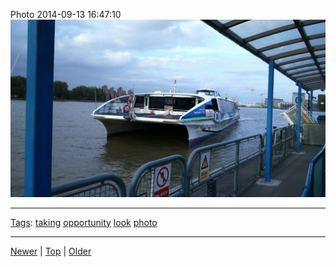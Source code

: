 <!--
title: Photo 2014-09-13 16
date: 2020-06-28T14:55:35.556Z
tags: taking, opportunity, look, photo
-->








Photo 2014-09-13 16:47:10
![](97393734752-0.jpg)

<!--BOTTOM-POST-NAVIGATION-->
---

[Tags](tags.md): [taking](tag-taking.md) [opportunity](tag-opportunity.md) [look](tag-look.md) [photo](tag-photo.md)

---

[Newer](97387809067.md) | [Top](index.md) | [Older](97395378907.md)